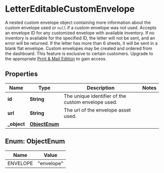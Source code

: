 

# LetterEditableCustomEnvelope

A nested custom envelope object containing more information about the custom envelope used or `null` if a custom envelope was not used.  Accepts an envelope ID for any customized envelope with available inventory. If no inventory is available for the specified ID, the letter will not be sent, and an error will be returned. If the letter has more than 6 sheets, it will be sent in a blank flat envelope. Custom envelopes may be created and ordered from the dashboard. This feature is exclusive to certain customers. Upgrade to the appropriate [Print & Mail Edition](https://dashboard.lob.com/#/settings/editions) to gain access.

## Properties

Name | Type | Description | Notes
------------ | ------------- | ------------- | -------------
**id** | **String** | The unique identifier of the custom envelope used. | 
**url** | **String** | The url of the envelope asset used. | 
**_object** | [**ObjectEnum**](#ObjectEnum) |  | 



## Enum: ObjectEnum

Name | Value
---- | -----
ENVELOPE | &quot;envelope&quot;



